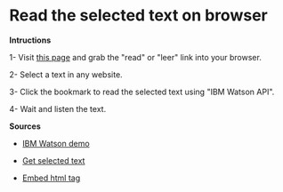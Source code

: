 # Read the selected text on browser

**Intructions**

1- Visit [this page](https://vivirenremoto.github.io/labs/read_selected_text/page.html) and grab the "read" or "leer" link into your browser.

2- Select a text in any website.

3- Click the bookmark to read the selected text using "IBM Watson API".

4- Wait and listen the text.

**Sources**

- [IBM Watson demo](https://text-to-speech-demo.ng.bluemix.net/)

- [Get selected text](https://stackoverflow.com/questions/5379120/get-the-highlighted-selected-text)

- [Embed html tag](https://stackoverflow.com/questions/29138027/how-to-add-a-div-to-a-webpage-via-a-bookmark)
